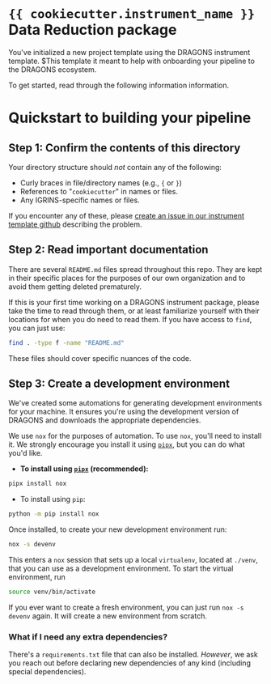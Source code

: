 # `{{ cookiecutter.instrument_name }}` Data Reduction package

You've initialized a new project template using the DRAGONS instrument template.
$This template it meant to help with onboarding your pipeline to the DRAGONS
ecosystem.

To get started, read through the following information information.

# Quickstart to building your pipeline

## Step 1: Confirm the contents of this directory

Your directory structure should *not* contain any of the following:

+ Curly braces in file/directory names (e.g., `{` or `}`)
+ References to "`cookiecutter`" in names or files.
+ Any IGRINS-specific names or files.

[github_issues_page]: https://github.com/GeminiDRSoftware/instrument_template/issues

If you encounter any of these, please [create an issue in our instrument template
github][github_issues_page] describing the problem.

## Step 2: Read important documentation

There are several `README.md` files spread throughout this repo. They are kept
in their specific places for the purposes of our own organization and to avoid
them getting deleted prematurely.

If this is your first time working on a DRAGONS instrument package, please take
the time to read through them, or at least familiarize yourself with their
locations for when you do need to read them. If you have access to `find`, you
can just use:

```bash
find . -type f -name "README.md"
```

These files should cover specific nuances of the code.

## Step 3: Create a development environment

We've created some automations for generating development environments for your
machine. It ensures you're using the development version of DRAGONS and
downloads the appropriate dependencies.

[pipx_link]: https://pipx.pypa.io/stable/

We use `nox` for the purposes of automation. To use `nox`, you'll need to
install it. We strongly encourage you install it using [`pipx`][pipx_link], but you can do
what you'd like.


+ **To install using [`pipx`][pipx_link] (recommended):**

```bash
pipx install nox
```

+ To install using `pip`:

```bash
python -m pip install nox
```


Once installed, to create your new development environment run:

```bash
nox -s devenv
```

This enters a `nox` session that sets up a local `virtualenv`, located at
`./venv`, that you can use as a development environment. To start the virtual
environment, run

```bash
source venv/bin/activate
```

If you ever want to create a fresh environment, you can just run `nox -s devenv`
again. It will create a new environment from scratch.

### What if I need any extra dependencies?

There's a `requirements.txt` file that can also be installed. *However*, we ask
you reach out before declaring new dependencies of any kind (including special dependencies).
